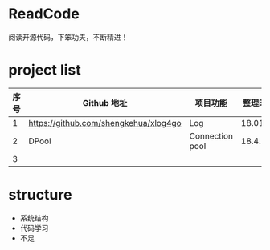 # ReadCode
阅读开源代码，下笨功夫，不断精进！



# project list

| 序号 | Github 地址                           | 项目功能        | 整理时间 |
| ---- | ------------------------------------- | --------------- | -------- |
| 1    | https://github.com/shengkehua/xlog4go | Log             | 18.01.12 |
| 2    | DPool                                 | Connection pool | 18.4.14  |
| 3    |                                       |                 |          |

# structure

- 系统结构
- 代码学习
- 不足
